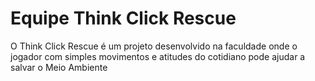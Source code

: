 # Equipe Think Click Rescue



O Think Click Rescue é um projeto desenvolvido na faculdade onde o jogador com simples movimentos e atitudes do cotidiano pode ajudar a salvar o Meio Ambiente
